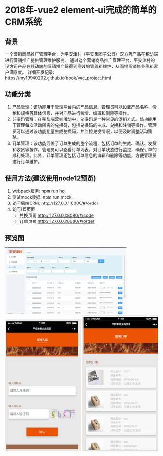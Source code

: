 # 2018年-vue2 element-ui完成的简单的CRM系统
## 背景
一个营销商品推广管理平台，为平安津村（平安集团子公司）汉方药产品在移动端进行营销推广提供管理维护服务。
通过这个营销商品推广管理平台，平安津村的汉方药产品在移动端的营销推广将得到高效的管理和维护，从而提高销售业绩和客户满意度。
详细开发记录: https://my19940202.github.io/book/vue_project.html

## 功能分类
1. 产品管理：该功能用于管理平台内的产品信息。管理员可以设置产品名称、价格和规格等具体信息，并对产品进行新增、编辑和删除等操作。
2. 兑换码管理：在移动端营销活动中，兑换码是一种常见的促销方式。该功能用于管理每次活动所需的兑换码，包括兑换码的生成、兑换和注销等操作。管理员可以通过该功能批量生成兑换码，并监控兑换情况，以便及时调整活动策略。
3. 订单管理：该功能涵盖了订单生成的整个流程，包括订单的生成、确认、发货和收货等操作。管理员可以查看订单列表，对订单状态进行监控，确保订单的顺利处理。此外，订单管理还包括订单信息的编辑和删除等功能，方便管理员进行订单维护。
## 使用方法(建议使用node12预览)
1. webpack服务: npm run hot
2. 测试mock数据: npm run mock
3. 访问后端CRM: http://127.0.0.1:8080/#/order
4. 访问H5页面
    - 兑换页面 http://127.0.0.1:8080/#/code
    - 订单页面 http://127.0.0.1:8080/#/order

## 预览图
<img style="width:400px;" src="./images/preview/ba.png">
<img style="width:250px;" src="./images/preview/code.png">
<img style="width:250px;" src="./images/preview/order.png">
